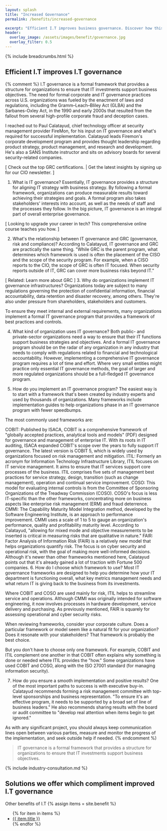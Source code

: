 ```yaml
---
layout: splash 
title: "Increased Governance"
permalink: /benefits/increased-governance

excerpt: "Efficient I.T improves business governance. Discover how this could be a benefit for your organisation and how our I.T services could help."
header:
  overlay_image: /assets/images/benefit/governance.jpg
  overlay_filter: 0.5 
---
```


{% include breadcrumbs.html %}

## Efficient I.T improves I.T governance

{% comment %}
I.T governance is a formal framework that provides a structure for organizations to ensure that IT investments support business objectives. The need for formal corporate and IT governance practices across U.S. organizations was fueled by the enactment of laws and regulations, including the Gramm–Leach–Bliley Act (GLBA) and the Sarbanes-Oxley Act, in the 1990 and early 2000s that resulted from the fallout from several high-profile corporate fraud and deception cases.

I reached out to Paul Calatayud, chief technology officer at security management provider FireMon, for his input on IT governance and what's required for successful implementation. Calatayud leads Firemon's corporate development program and provides thought leadership regarding product strategy, product management, and research and development. He's also a SANS Institute instructor and sits on advisory boards for several security-related companies.

[ Check out the top GRC certifications. | Get the latest insights by signing up for our CIO newsletter. ]
1. What is IT governance?
Essentially, IT governance provides a structure for aligning IT strategy with business strategy. By following a formal framework, organizations can produce measurable results toward achieving their strategies and goals. A formal program also takes stakeholders' interests into account, as well as the needs of staff and the processes they follow. In the big picture, IT governance is an integral part of overall enterprise governance.

[ Looking to upgrade your career in tech? This comprehensive online course teaches you how. ]

2. What's the relationship between IT governance and GRC (governance, risk and compliance)?
According to Calatayud, IT governance and GRC are practically the same thing. "While GRC is the parent program, what determines which framework is used is often the placement of the CISO and the scope of the security program. For example, when a CISO reports to the CIO, the scope of GRC is often IT focused. When security reports outside of IT, GRC can cover more business risks beyond IT."


[ Related: Learn more about GRC ]
3. Why do organizations implement IT governance infrastructures?
Organizations today are subject to many regulations governing the protection of confidential information, financial accountability, data retention and disaster recovery, among others. They're also under pressure from shareholders, stakeholders and customers.

To ensure they meet internal and external requirements, many organizations implement a formal IT governance program that provides a framework of best practices and controls.

4. What kind of organization uses IT governance?
Both public- and private-sector organizations need a way to ensure that their IT functions support business strategies and objectives. And a formal IT governance program should be on the radar of any organization in any industry that needs to comply with regulations related to financial and technological accountability. However, implementing a comprehensive IT governance program requires a lot of time and effort. Where very small entities might practice only essential IT governance methods, the goal of larger and more regulated organizations should be a full-fledged IT governance program.

5. How do you implement an IT governance program?
The easiest way is to start with a framework that's been created by industry experts and used by thousands of organizations. Many frameworks include implementation guides to help organizations phase in an IT governance program with fewer speedbumps.

The most commonly used frameworks are:

COBIT: Published by ISACA, COBIT is a comprehensive framework of "globally accepted practices, analytical tools and models" (PDF) designed for governance and management of enterprise IT. With its roots in IT auditing, ISACA expanded COBIT's scope over the years to fully support IT governance. The latest version is COBIT 5, which is widely used by organizations focused on risk management and mitigation.
ITIL: Formerly an acronym for Information Technology Infrastructure Library, ITIL focuses on IT service management. It aims to ensure that IT services support core processes of the business. ITIL comprises five sets of management best practices for service strategy, design, transition (such as change management), operation and continual service improvement.
COSO: This model for evaluating internal controls is from the Committee of Sponsoring Organizations of the Treadway Commission (COSO). COSO's focus is less IT-specific than the other frameworks, concentrating more on business aspects like enterprise risk management (ERM) and fraud deterrence.
CMMI: The Capability Maturity Model Integration method, developed by the Software Engineering Institute, is an approach to performance improvement. CMMI uses a scale of 1 to 5 to gauge an organization's performance, quality and profitability maturity level. According to Calatayud, "allowing for mixed mode and objective measurements to be inserted is critical in measuring risks that are qualitative in nature."
FAIR: Factor Analysis of Information Risk (FAIR) is a relatively new model that helps organizations quantify risk. The focus is on cyber security and operational risk, with the goal of making more well-informed decisions. Although it's newer than other frameworks mentioned here, Calatayud points out that it's already gained a lot of traction with Fortune 500 companies.
6. How do I choose which framework to use?
Most IT governance frameworks are designed to help you determine how your IT department is functioning overall, what key metrics management needs and what return IT is giving back to the business from its investments.

Where COBIT and COSO are used mainly for risk, ITIL helps to streamline service and operations. Although CMMI was originally intended for software engineering, it now involves processes in hardware development, service delivery and purchasing. As previously mentioned, FAIR is squarely for assessing operational and cyber security risks.

When reviewing frameworks, consider your corporate culture. Does a particular framework or model seem like a natural fit for your organization? Does it resonate with your stakeholders? That framework is probably the best choice.

But you don't have to choose only one framework. For example, COBIT and ITIL complement one another in that COBIT often explains why something is done or needed where ITIL provides the "how." Some organizations have used COBIT and COSO, along with the ISO 27001 standard (for managing information security).

7. How do you ensure a smooth implementation and positive results?
One of the most important paths to success is with executive buy-in. Calatayud recommends forming a risk management committee with top-level sponsorships and business representation. "To ensure it's an effective program, it needs to be supported by a broad set of line of business leaders." He also recommends sharing results with the board or audit committee to "develop real attention when items begin to get ignored."

As with any significant project, you should always keep communication lines open between various parties, measure and monitor the progress of the implementation, and seek outside help if needed.
{% endcomment %)


> IT governance is a formal framework that provides a structure for organizations to ensure that IT investments support business objectives.

{% include industry-consultation.md %}

## Solutions we offer which compliment improved I.T governance


Other benefits of I.T
{% assign items = site.benefit %}
<ul class="">
    {% for item in items %}
        <li><a href="{{ item.url }}">{{ item.title }}</a></li>
    {% endfor %}
</ul>